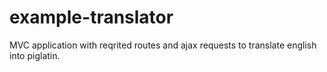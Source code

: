 # example-translator
MVC application with reqrited routes and ajax requests to translate english into piglatin.
